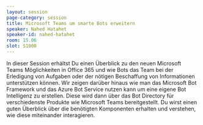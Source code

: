 ```yaml
---
layout: session
page-category: session
title: Microsoft Teams um smarte Bots erweitern
speaker: Nahed Hatahet
speaker-id: nahed-hatahet
room: 15.06
slot: S1000
---
```


In dieser Session erhältst Du einen Überblick zu den neuen Microsoft Teams Möglichkeiten in Office 365 und wie Bots das Team bei der Erledigung von Aufgaben oder der nötigen Beschaffung von Informationen unterstützen können. Wir zeigen darüber hinaus wie man das Microsoft Bot Framework und das Azure Bot Service nutzen kann um eine eigene Bot Intelligenz zu erstellen. Diese wird dann über das Bot Directory für verschiedenste Produkte wie Microsoft Teams bereitgestellt. Du wirst einen guten Überblick über die benötigten Komponenten erhalten und verstehen, wie diese miteinander interagieren.
